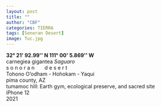 ```yaml
---
layout: post
title: ""
author: "CBF"
categories: TIERRA
tags: [Sonoran Desert]
image: Tuc.jpg
---
```


**32° 21' 92.99'' N 111° 00' 5.869'' W**<br>
carnegiea gigantea *Saguaro*<br> 
s o n o r a n &nbsp; &nbsp; &nbsp; d e s e r t <br>
Tohono O’odham - Hohokam - Yaqui <br>
pima county, AZ <br>
tumamoc hill: Earth gym, ecological preserve, and sacred site <br>
iPhone 12 <br>
2021
